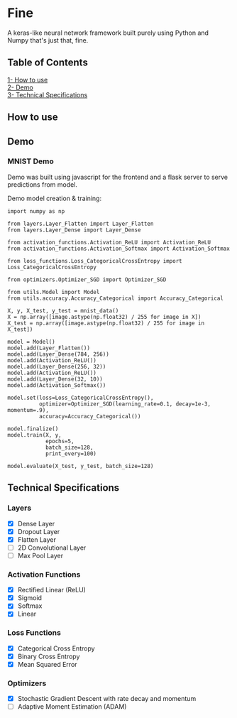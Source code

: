 # Fine
A keras-like neural network framework built purely using Python and Numpy that's just that, fine.

## Table of Contents  
[1- How to use](#how-to-use)  
[2- Demo](#demo)  
[3- Technical Specifications](#technical)

## <a name="how-to-use"></a> How to use

## <a name="demo"></a> Demo
### <a href="https//haidousm.com/liras-mnist-demo"></a> MNIST Demo
Demo was built using javascript for the frontend and a flask server to serve predictions from model.

Demo model creation & training:

```
import numpy as np

from layers.Layer_Flatten import Layer_Flatten
from layers.Layer_Dense import Layer_Dense

from activation_functions.Activation_ReLU import Activation_ReLU
from activation_functions.Activation_Softmax import Activation_Softmax

from loss_functions.Loss_CategoricalCrossEntropy import Loss_CategoricalCrossEntropy

from optimizers.Optimizer_SGD import Optimizer_SGD

from utils.Model import Model
from utils.accuracy.Accuracy_Categorical import Accuracy_Categorical

X, y, X_test, y_test = mnist_data()
X = np.array([image.astype(np.float32) / 255 for image in X])
X_test = np.array([image.astype(np.float32) / 255 for image in X_test])

model = Model()
model.add(Layer_Flatten())
model.add(Layer_Dense(784, 256))
model.add(Activation_ReLU())
model.add(Layer_Dense(256, 32))
model.add(Activation_ReLU())
model.add(Layer_Dense(32, 10))
model.add(Activation_Softmax())

model.set(loss=Loss_CategoricalCrossEntropy(),
          optimizer=Optimizer_SGD(learning_rate=0.1, decay=1e-3, momentum=.9),
          accuracy=Accuracy_Categorical())

model.finalize()
model.train(X, y,
            epochs=5,
            batch_size=128,
            print_every=100)
            
model.evaluate(X_test, y_test, batch_size=128)

```

## <a name="technical"></a>Technical Specifications
### Layers
- [X] Dense Layer
- [X] Dropout Layer
- [X] Flatten Layer
- [ ] 2D Convolutional Layer
- [ ] Max Pool Layer

### Activation Functions
- [X] Rectified Linear (ReLU)
- [X] Sigmoid
- [X] Softmax
- [X] Linear

### Loss Functions
- [X] Categorical Cross Entropy
- [X] Binary Cross Entropy
- [X] Mean Squared Error

### Optimizers
- [X] Stochastic Gradient Descent with rate decay and momentum
- [ ] Adaptive Moment Estimation (ADAM)

